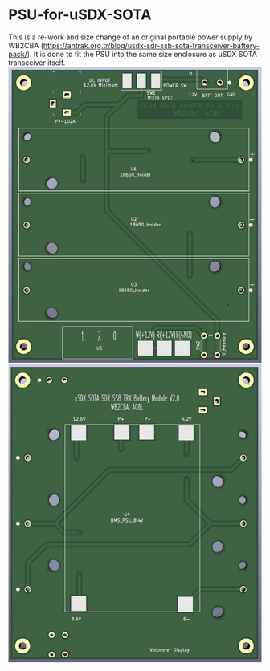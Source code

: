 # PSU-for-uSDX-SOTA

This is a re-work and size change of an original portable power supply by WB2CBA (https://antrak.org.tr/blog/usdx-sdr-ssb-sota-transceiver-battery-pack/).
It is done to fit the PSU into the same size enclosure as uSDX SOTA transceiver itself.
![alt text](https://github.com/AC8L/PSU-for-uSDX-SOTA/blob/main/uSDX_PSU_SOTA_V02_Top.jpg?raw=true)
![alt text](https://github.com/AC8L/PSU-for-uSDX-SOTA/blob/main/uSDX_PSU_SOTA_V02_Bottom.jpg?raw=true)
